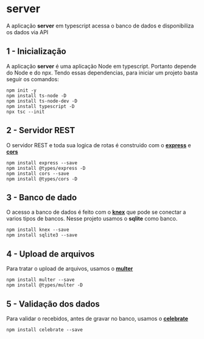 # server

A aplicação **server** em typescript acessa o banco de dados e disponibiliza os dados via API

## 1 - Inicialização

A aplicação **server** é uma aplicação Node em typescript. Portanto depende do Node e do npx. Tendo essas dependencias, para iniciar um projeto basta seguir os comandos:

```
npm init -y
npm install ts-node -D
npm install ts-node-dev -D
npm install typescript -D
npx tsc --init
```

## 2 - Servidor REST

O servidor REST e toda sua logica de rotas é construido com o [**express**](http://expressjs.com/) e [**cors**](https://expressjs.com/en/resources/middleware/cors.html)

```
npm install express --save
npm install @types/express -D
npm install cors --save
npm install @types/cors -D
```

## 3 - Banco de dado

O acesso a banco de dados é feito com o [**knex**](http://knexjs.org/) que pode se conectar a varios tipos de bancos. Nesse projeto usamos o **sqlite** como banco.

```
npm install knex --save
npm install sqlite3 --save
```

## 4 - Upload de arquivos

Para tratar o upload de arquivos, usamos o [**multer**](https://github.com/expressjs/multer)

```
npm install multer --save
npm install @types/multer -D
```

## 5 - Validação dos dados

Para validar o recebidos, antes de gravar no banco, usamos o [**celebrate**](https://github.com/arb/celebrate)

```
npm install celebrate --save
```
